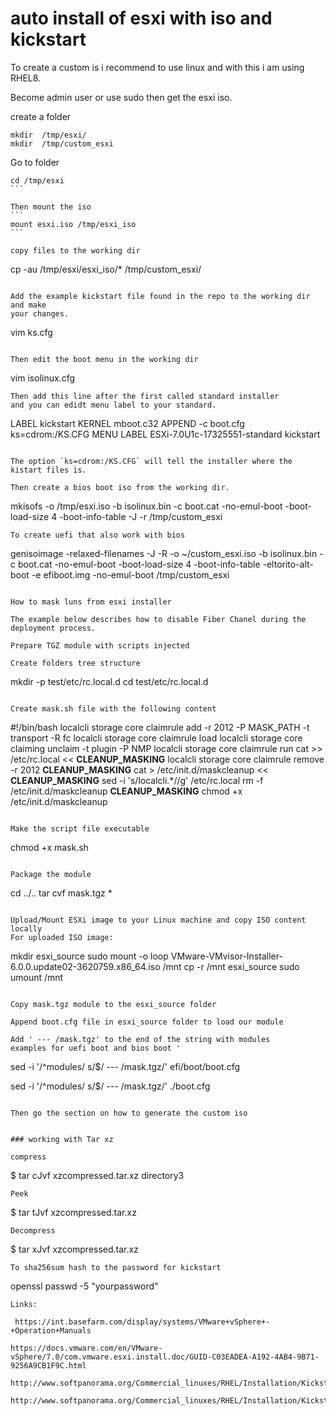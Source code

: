 # auto install of esxi with iso and kickstart

To create a custom is i recommend to use linux and with this i am using RHEL8.

Become admin user or use sudo then get the esxi iso.


create a folder

```
mkdir  /tmp/esxi/
mkdir  /tmp/custom_esxi
```

Go to folder

````
cd /tmp/esxi
```

Then mount the iso 
```
mount esxi.iso /tmp/esxi_iso
```

copy files to the working dir
````
cp -au /tmp/esxi/esxi_iso/*  /tmp/custom_esxi/
```

Add the example kickstart file found in the repo to the working dir and make 
your changes. 
```
vim ks.cfg
```

Then edit the boot menu in the working dir
```
vim isolinux.cfg

```
Then add this line after the first called standard installer
and you can edidt menu label to your standard.
```
LABEL kickstart
  KERNEL mboot.c32
  APPEND -c boot.cfg ks=cdrom:/KS.CFG
  MENU LABEL ESXi-7.0U1c-17325551-standard kickstart
```

The option `ks=cdrom:/KS.CFG` will tell the installer where the kistart files is.

Then create a bios boot iso from the working dir.
```
mkisofs -o /tmp/esxi.iso -b isolinux.bin -c boot.cat -no-emul-boot -boot-load-size 4 -boot-info-table -J -r /tmp/custom_esxi
```
To create uefi that also work with bios 
```
genisoimage -relaxed-filenames -J -R -o ~/custom_esxi.iso -b isolinux.bin -c boot.cat -no-emul-boot -boot-load-size 4 -boot-info-table -eltorito-alt-boot -e efiboot.img -no-emul-boot /tmp/custom_esxi
```

How to mask luns from esxi installer

The example below describes how to disable Fiber Chanel during the deployment process.

Prepare TGZ module with scripts injected

Create folders tree structure

```
mkdir -p test/etc/rc.local.d
cd test/etc/rc.local.d
```

Create mask.sh file with the following content
```
#!/bin/bash
localcli storage core claimrule add -r 2012 -P MASK_PATH -t transport -R fc
localcli storage core claimrule load
localcli storage core claiming unclaim -t plugin -P NMP
localcli storage core claimrule run
cat >> /etc/rc.local << __CLEANUP_MASKING__
localcli storage core claimrule remove -r 2012
__CLEANUP_MASKING__
cat > /etc/init.d/maskcleanup << __CLEANUP_MASKING__
sed -i 's/localcli.*//g' /etc/rc.local
rm -f /etc/init.d/maskcleanup
__CLEANUP_MASKING__
chmod +x /etc/init.d/maskcleanup
```

Make the script file executable
```
chmod +x mask.sh
```

Package the module
```
cd ../..
tar cvf mask.tgz *
```

Upload/Mount ESXi image to your Linux machine and copy ISO content locally
For uploaded ISO image:

```
mkdir esxi_source
sudo mount -o loop VMware-VMvisor-Installer-6.0.0.update02-3620759.x86_64.iso /mnt
cp -r /mnt esxi_source
sudo umount /mnt
```

Copy mask.tgz module to the esxi_source folder 

Append boot.cfg file in esxi_source folder to load our module

Add ' --- /mask.tgz' to the end of the string with modules
examples for uefi boot and bios boot '

```
sed -i '/^modules/ s/$/ --- \/mask.tgz/' efi/boot/boot.cfg

sed -i '/^modules/ s/$/ --- \/mask.tgz/' ./boot.cfg
```

Then go the section on how to generate the custom iso


### working with Tar xz

compress
```
$ tar cJvf xzcompressed.tar.xz directory3
```
Peek
```
$ tar tJvf xzcompressed.tar.xz
```
Decompress
```
$ tar xJvf xzcompressed.tar.xz
```
To sha256sum hash to the password for kickstart 
```
openssl passwd -5 "yourpassword"
```
Links: 

 https://int.basefarm.com/display/systems/VMware+vSphere+-+Operation+Manuals

https://docs.vmware.com/en/VMware-vSphere/7.0/com.vmware.esxi.install.doc/GUID-C03EADEA-A192-4AB4-9B71-9256A9CB1F9C.html

http://www.softpanorama.org/Commercial_linuxes/RHEL/Installation/Kickstart/creating_boot_image_that_points_to_remote_kickstart_file.shtml

http://www.softpanorama.org/Commercial_linuxes/RHEL/Installation/Kickstart/modifing_iso_image_to_include_kickstart_file.shtml
